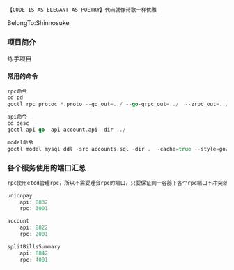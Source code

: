 `【CODE IS AS ELEGANT AS POETRY】代码就像诗歌一样优雅`

BelongTo:Shinnosuke

### 项目简介
练手项目

#### 常用的命令
```go
rpc命令
cd pd
goctl rpc protoc *.proto --go_out=../ --go-grpc_out=../  --zrpc_out=../

api命令
cd desc
goctl api go -api account.api -dir ../

model命令
goctl model mysql ddl -src accounts.sql -dir .  -cache=true --style=goZero
```
### 各个服务使用的端口汇总
```go
rpc使用etcd管理rpc，所以不需要理会rpc的端口，只要保证同一容器下各个rpc端口不冲突就可以了

unionpay
    api: 8832
    rpc: 3001

account
    api: 8822
    rpc: 2001

splitBillsSummary
    api: 8842
    rpc: 4001


```
